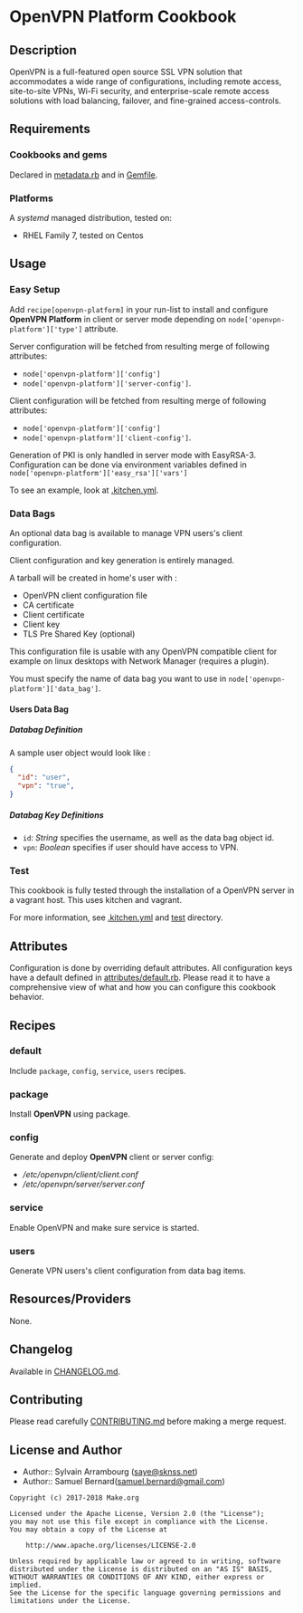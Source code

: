 OpenVPN Platform Cookbook
=========================

Description
-----------

OpenVPN is a full-featured open source SSL VPN solution that accommodates
a wide range of configurations, including remote access, site-to-site VPNs,
Wi-Fi security, and enterprise-scale remote access solutions with load
balancing, failover, and fine-grained access-controls.

Requirements
------------

### Cookbooks and gems

Declared in [metadata.rb](metadata.rb) and in [Gemfile](Gemfile).

### Platforms

A *systemd* managed distribution, tested on:

- RHEL Family 7, tested on Centos

Usage
-----

### Easy Setup

Add `recipe[openvpn-platform]` in your run-list to install and configure
**OpenVPN Platform** in client or server mode depending on
`node['openvpn-platform']['type']` attribute.

Server configuration will be fetched from resulting merge of following
attributes:
- `node['openvpn-platform']['config']`
- `node['openvpn-platform']['server-config']`.

Client configuration will be fetched from resulting merge of following
attributes:
- `node['openvpn-platform']['config']`
- `node['openvpn-platform']['client-config']`.

Generation of PKI is only handled in server mode with EasyRSA-3. Configuration
can be done via environment variables defined in
`node['openvpn-platform']['easy_rsa']['vars']`

To see an example, look at [.kitchen.yml](.kitchen.yml).

### Data Bags

An optional data bag is available to manage VPN users's client configuration.

Client configuration and key generation is entirely managed.

A tarball will be created in home's user with :
 - OpenVPN client configuration file
 - CA certificate
 - Client certificate
 - Client key
 - TLS Pre Shared Key (optional)

This configuration file is usable with any OpenVPN compatible client for
example on linux desktops with Network Manager (requires a plugin).

You must specify the name of data bag you want to use in
`node['openvpn-platform']['data_bag']`.

#### Users Data Bag

##### Databag Definition

A sample user object would look like :
```json
{
  "id": "user",
  "vpn": "true",
}

```
##### Databag Key Definitions

- `id`: _String_ specifies the username, as well as the data bag object id.
- `vpn`: _Boolean_ specifies if user should have access to VPN.

### Test

This cookbook is fully tested through the installation of a OpenVPN server in
a vagrant host. This uses kitchen and vagrant.

For more information, see [.kitchen.yml](.kitchen.yml) and [test](test)
directory.

Attributes
----------

Configuration is done by overriding default attributes. All configuration keys
have a default defined in [attributes/default.rb](attributes/default.rb).
Please read it to have a comprehensive view of what and how you can configure
this cookbook behavior.

Recipes
-------

### default

Include `package`, `config`, `service`, `users` recipes.

### package

Install **OpenVPN** using package.

### config

Generate and deploy **OpenVPN** client or server config:
 - */etc/openvpn/client/client.conf*
 - */etc/openvpn/server/server.conf*

### service

Enable OpenVPN and make sure service is started.

### users

Generate VPN users's client configuration from data bag items.

Resources/Providers
-------------------

None.

Changelog
---------

Available in [CHANGELOG.md](CHANGELOG.md).

Contributing
------------

Please read carefully [CONTRIBUTING.md](CONTRIBUTING.md) before making a merge
request.

License and Author
------------------

- Author:: Sylvain Arrambourg (<saye@sknss.net>)
- Author:: Samuel Bernard(<samuel.bernard@gmail.com>)

```text
Copyright (c) 2017-2018 Make.org

Licensed under the Apache License, Version 2.0 (the "License");
you may not use this file except in compliance with the License.
You may obtain a copy of the License at

    http://www.apache.org/licenses/LICENSE-2.0

Unless required by applicable law or agreed to in writing, software
distributed under the License is distributed on an "AS IS" BASIS,
WITHOUT WARRANTIES OR CONDITIONS OF ANY KIND, either express or implied.
See the License for the specific language governing permissions and
limitations under the License.
```
